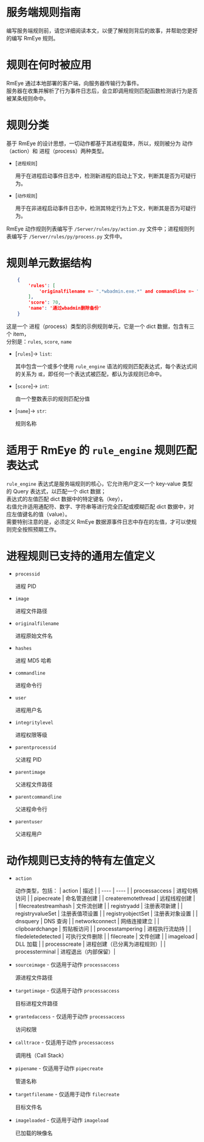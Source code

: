 # 服务端规则指南

编写服务端规则前，请您详细阅读本文，以便了解规则背后的故事，并帮助您更好的编写 RmEye 规则。


# 规则在何时被应用

RmEye 通过本地部署的客户端，向服务器传输行为事件。 \
服务器在收集并解析了行为事件日志后，会立即调用规则匹配函数检测该行为是否被某条规则命中。


# 规则分类

基于 RmEye 的设计思想，一切动作都基于其进程载体，所以，规则被分为 动作（action）和 进程（process）两种类型。

- [`进程规则`]

    用于在进程启动事件日志中，检测新进程的启动上下文，判断其是否为可疑行为。

- [`动作规则`]

    用于在非进程启动事件日志中，检测其特定行为上下文，判断其是否为可疑行为。

RmEye 动作规则列表编写于 `/Server/rules/py/action.py` 文件中；进程规则列表编写于 `/Server/rules/py/process.py` 文件中。


# 规则单元数据结构

```json
    {
        'rules': [
            'originalfilename =~ ".*wbadmin.exe.*" and commandline =~ ".*delete.*"',
        ],
        'score': 70,
        'name': '通过wbadmin删除备份'
    }
```
这是一个 进程（process）类型的示例规则单元，它是一个 dict 数据，包含有三个 item，\
分别是：`rules`, `score`, `name`

- [`rules`]-> `list`:

    其中包含一个或多个使用 `rule_engine` 语法的规则匹配表达式，每个表达式间的关系为 `或`，即任何一个表达式被匹配，都认为该规则已命中。

- [`score`]-> `int`:

    由一个整数表示的规则匹配分值

- [`name`]-> `str`:

    规则名称

# 适用于 RmEye 的 `rule_engine` 规则匹配表达式

`rule_engine` 表达式是服务端规则的核心，它允许用户定义一个 key-value 类型的 Query 表达式，以匹配一个 dict 数据；\
表达式的左值匹配 dict 数据中的特定键名（key），\
右值允许适用通配符、数字、字符串等进行完全匹配或模糊匹配 dict 数据中，对应左值键名的值（value）。\
需要特别注意的是，必须定义 RmEye 数据源事件日志中存在的左值，才可以使规则完全按照预期工作。

# 进程规则已支持的通用左值定义

- `processid`

    进程 PID

- `image`

    进程文件路径

- `originalfilename`

    进程原始文件名

- `hashes`

    进程 MD5 哈希

- `commandline`

    进程命令行

- `user`

    进程用户名

- `integritylevel`

    进程权限等级

- `parentprocessid`

    父进程 PID

- `parentimage`

    父进程文件路径

- `parentcommandline`

    父进程命令行

- `parentuser`

    父进程用户

# 动作规则已支持的特有左值定义

- `action`

    动作类型，包括：
    | action | 描述 |
    | ---- | ---- |
    | processaccess | 进程句柄访问 |
    | pipecreate | 命名管道创建 |
    | createremotethread | 远程线程创建 |
    | filecreatestreamhash | 文件流创建 |
    | registryadd | 注册表项新建 |
    | registryvalueSet | 注册表值项设置 |
    | registryobjectSet | 注册表对象设置 |
    | dnsquery | DNS 查询 |
    | networkconnect | 网络连接建立 |
    | clipboardchange | 剪贴板访问 |
    | processtampering | 进程执行流劫持 |
    | filedeletedetected | 可执行文件删除 |
    | filecreate | 文件创建 |
    | imageload | DLL 加载 |
    | processcreate | 进程创建（已分离为进程规则）|
    | processterminal | 进程退出（内部保留）|

- `sourceimage` - 仅适用于动作 `processaccess`

    源进程文件路径

- `targetimage` - 仅适用于动作 `processaccess`

    目标进程文件路径

- `grantedaccess` - 仅适用于动作 `processaccess`

    访问权限

- `calltrace` - 仅适用于动作 `processaccess`

    调用栈（Call Stack）

- `pipename` - 仅适用于动作 `pipecreate`

    管道名称

- `targetfilename` - 仅适用于动作 `filecreate`

    目标文件名

- `imageloaded` - 仅适用于动作 `imageload`

    已加载的映像名